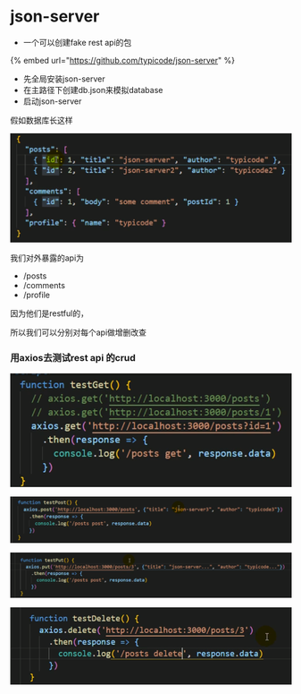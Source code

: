 # json-server

* 一个可以创建fake rest api的包

{% embed url="https://github.com/typicode/json-server" %}

* 先全局安装json-server
* 在主路径下创建db.json来模拟database
* 启动json-server

假如数据库长这样

![](../.gitbook/assets/image%20%2896%29.png)

我们对外暴露的api为

* /posts
* /comments
* /profile 

因为他们是restful的，

所以我们可以分别对每个api做增删改查

### 用axios去测试rest api 的crud

![](../.gitbook/assets/image%20%2892%29.png)

![](../.gitbook/assets/image%20%2894%29.png)

![](../.gitbook/assets/image%20%2887%29.png)

![](../.gitbook/assets/image%20%2890%29.png)

